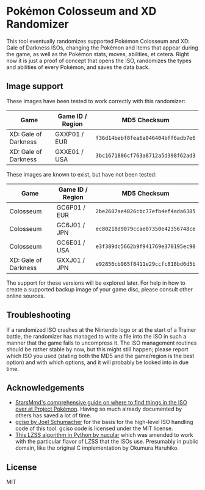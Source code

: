 # Pokémon Colosseum and XD Randomizer

This tool eventually randomizes supported Pokémon Colosseum and XD: Gale of Darkness ISOs,
changing the Pokémon and items that appear during the game, as well as the Pokémon stats,
moves, abilities, et cetera. Right now it is just a proof of concept that opens the ISO,
randomizes the types and abilities of every Pokémon, and saves the data back.

## Image support

These images have been tested to work correctly with this randomizer:

| Game                  | Game ID / Region | MD5 Checksum                       |
| --------------------- | -----------------| ---------------------------------- |
| XD: Gale of Darkness  | GXXP01 / EUR     | `f36d14bebf8fea6a046404bff6adb7e6` |
| XD: Gale of Darkness  | GXXE01 / USA     | `3bc1671806cf763a8712a5d398f62ad3` |

These images are known to exist, but have not been tested:

| Game                  | Game ID / Region | MD5 Checksum                       |
| --------------------- | -----------------| ---------------------------------- |
| Colosseum             | GC6P01 / EUR     | `2be2607ae4826cbc77efb4ef4ada6385` |
| Colosseum             | GC6J01 / JPN     | `ec80218d9079ccae07350e42356748ce` |
| Colosseum             | GC6E01 / USA     | `e3f389dc5662b9f941769e370195ec90` |
| XD: Gale of Darkness  | GXXJ01 / JPN     | `e92856cb965f8411e29ccfc818bd6d5b` |

The support for these versions will be explored later. For help in how to create a
supported backup image of your game disc, please consult other online sources.

## Troubleshooting
If a randomized ISO crashes at the Nintendo logo or at the start of a Trainer battle, the randomizer
has managed to write a file into the ISO in such a manner that the game fails to uncompress it.
The ISO management routines should be rather stable by now, but this might still happen; please 
report which ISO you used (stating both the MD5 and the game/region is the best option) and 
with which options, and it will probably be looked into in due time.

## Acknowledgements

* [StarsMmd's comprehensive guide on where to find things in the ISO over at Project Pokémon](https://projectpokemon.org/tutorials/rom/stars-pok%C3%A9mon-colosseum-and-xd-hacking-tutorial/).
  Having so much already documented by others has saved a lot of time.
* [gciso by Joel Schumacher](https://github.com/pfirsich/gciso) for the basis for the high-level 
  ISO handling code of this tool. gciso code is licensed under the MIT license.
* [This LZSS algorithm in Python by nucular](https://gist.github.com/nucular/258d544bbd1ba401232ae83a11bd8857)
  which was amended to work with the particular flavor of LZSS that the ISOs use. Presumably in
  public domain, like the original C implementation by Okumura Haruhiko.

## License

MIT
